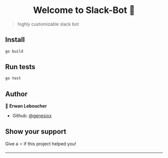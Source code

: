 <h1 align="center">Welcome to Slack-Bot 👋</h1>
<p>
</p>

> highly customizable slack bot

## Install

```sh
go build
```

## Run tests

```sh
go test
```

## Author

👤 **Erwan Leboucher**

- Github: [@genesixx](https://github.com/genesixx)

## Show your support

Give a ⭐️ if this project helped you!

---
